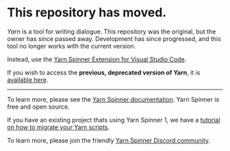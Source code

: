 # This repository has moved.

_Yarn_ is a tool for writing dialogue. This repository was the original, but the owner has since passed away. Development has since progressed, and this tool no longer works with the current version. 

Instead, use the [Yarn Spinner Extension for Visual Studio Code](https://marketplace.visualstudio.com/items?itemName=SecretLab.yarn-spinner). 

If you wish to access the **previous, deprecated version of Yarn**, it is [available here](https://github.com/YarnSpinnerTool/YarnEditor).

---

To learn more, please see the [Yarn Spinner documentation](https://docs.yarnspinner.dev). Yarn Spinner is free and open source.

If you have an existing project thats using Yarn Spinner 1, we have a [tutorial on how to migrate your Yarn scripts](https://docs.yarnspinner.dev/getting-started/upgrading-yarn-scripts).

To learn more, please join the friendly [Yarn Spinner Discord community](https://discord.gg/yarnspinner).
